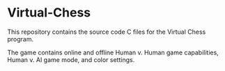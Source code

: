 # Virtual-Chess
This repository contains the source code C files for the Virtual Chess program.

The game contains online and offline Human v. Human game capabilities, Human v. AI game mode, and color settings.
